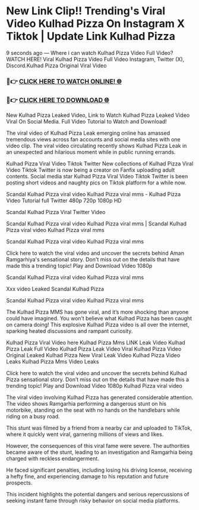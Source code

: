 # New Link Clip!! Trending's Viral Video Kulhad Pizza On Instagram X Tiktok | Update Link Kulhad Pizza

9 seconds ago — Where i can watch Kulhad Pizza Video Full Video? WATCH HERE! Viral Kulhad Pizza Video Full Video Instagram, Twitter (X), Discord.Kulhad Pizza Original Viral Video

### 🔴👉 [CLICK HERE TO WATCH ONLINE! 🌐](https://nioki.today/viral-leaked-video-watch-free-online/)

### 🔴👉 [CLICK HERE TO DOWNLOAD 🌐](https://nioki.today/viral-leaked-video-watch-free-online/)

New Kulhad Pizza Leaked Video, Link to Watch Kulhad Pizza Leaked Video Viral On Social Media. Full Video Tutorial to Watch and Download!

The viral video of Kulhad Pizza Leak emerging online has amassed tremendous views across fan accounts and social media sites with one video clip. The viral video circulating recently shows Kulhad Pizza Leak in an unexpected and hilarious moment while in public running errands.

Kulhad Pizza Viral Video Tiktok Twitter New collections of Kulhad Pizza Viral Video Tiktok Twitter is now being a creator on Fanfix uploading adult contents. Social media star Kulhad Pizza Viral Video Tiktok Twitter is been posting short videos and naughty pics on Tiktok platform for a while now.

Scandal Kulhad Pizza viral video Kulhad Pizza viral mms - Kulhad Pizza Video Tutorial full Twitter 480p 720p 1080p HD

Scandal Kulhad Pizza Viral Twitter Video

Scandal Kulhad Pizza viral video Kulhad Pizza viral mms | Scandal Kulhad Pizza viral video Kulhad Pizza viral mms

Scandal Kulhad Pizza viral video Kulhad Pizza viral mms

Click here to watch the viral video and uncover the secrets behind Aman Ramgarhiya's sensational story. Don't miss out on the details that have made this a trending topic! Play and Download Video 1080p

Scandal Kulhad Pizza viral video Kulhad Pizza viral mms

Xxx video Leaked Scandal Kulhad Pizza

Scandal Kulhad Pizza viral video Kulhad Pizza viral mms

The Kulhad Pizza MMS has gone viral, and it’s more shocking than anyone could have imagined. You won’t believe what Kulhad Pizza has been caught on camera doing! This explosive Kulhad Pizza video is all over the internet, sparking heated discussions and rampant curiosity.

Kulhad Pizza Viral Video here Kulhad Pizza Mms LINK Leak Video Kulhad Pizza Leak Full Video Kulhad Pizza Leak Video Viral Kulhad Pizza Video Original Leaked Kulhad Pizza New Viral Leak Video Kulhad Pizza Video Leaks Kulhad Pizza Mms Video Leaks

Click here to watch the viral video and uncover the secrets behind Kulhad Pizza sensational story. Don’t miss out on the details that have made this a trending topic! Play and Download Video 1080p Kulhad Pizza viral video

The viral video involving Kulhad Pizza has generated considerable attention. The video shows Ramgarhia performing a dangerous stunt on his motorbike, standing on the seat with no hands on the handlebars while riding on a busy road.

This stunt was filmed by a friend from a nearby car and uploaded to TikTok, where it quickly went viral, garnering millions of views and likes.

However, the consequences of this viral fame were severe. The authorities became aware of the stunt, leading to an investigation and Ramgarhia being charged with reckless endangerment.

He faced significant penalties, including losing his driving license, receiving a hefty fine, and experiencing damage to his reputation and future prospects.

This incident highlights the potential dangers and serious repercussions of seeking instant fame through risky behavior on social media platforms.
